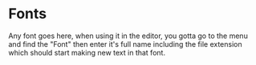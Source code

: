 # Fonts

Any font goes here, when using it in the editor, you gotta go to the menu and find the "Font" then enter it's full name including the file extension which should start making new text in that font.

